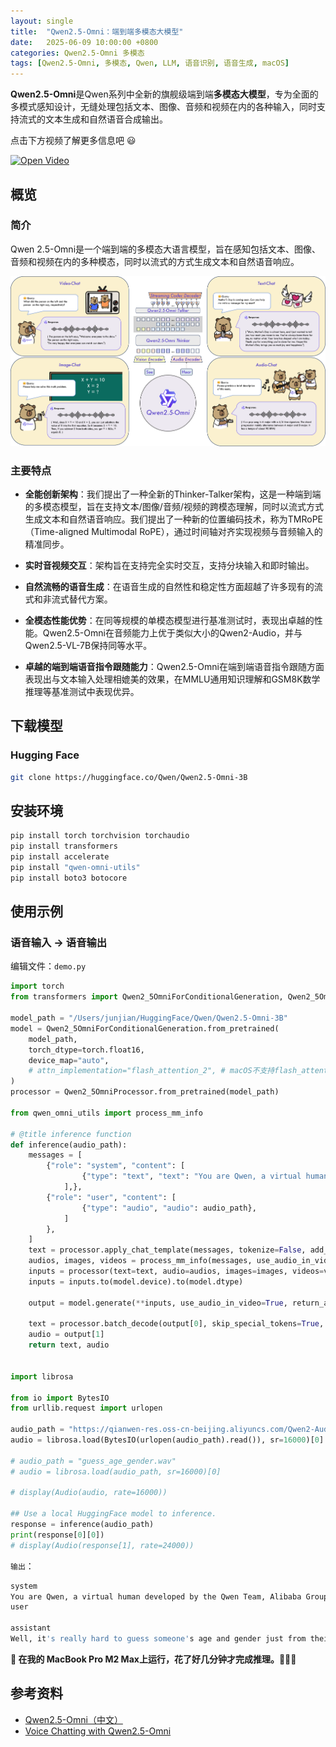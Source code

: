```yaml
---
layout: single
title:  "Qwen2.5-Omni：端到端多模态大模型"
date:   2025-06-09 10:00:00 +0800
categories: Qwen2.5-Omni 多模态
tags: [Qwen2.5-Omni, 多模态, Qwen, LLM, 语音识别, 语音生成, macOS]
---
```


**Qwen2.5-Omni**是Qwen系列中全新的旗舰级端到端**多模态大模型**，专为全面的多模式感知设计，无缝处理包括文本、图像、音频和视频在内的各种输入，同时支持流式的文本生成和自然语音合成输出。

<!--more-->

点击下方视频了解更多信息吧 😃

<a href="https://youtu.be/UF55yM67EH0" target="_blank">
  <img src="https://qianwen-res.oss-cn-beijing.aliyuncs.com/Qwen2.5-Omni/video_cover.png" alt="Open Video"/>
</a>


## 概览
### 简介
Qwen 2.5-Omni是一个端到端的多模态大语言模型，旨在感知包括文本、图像、音频和视频在内的多种模态，同时以流式的方式生成文本和自然语音响应。

![](/images/2025/Qwen2.5-Omni/Architecture.png)


### 主要特点

* **全能创新架构**：我们提出了一种全新的Thinker-Talker架构，这是一种端到端的多模态模型，旨在支持文本/图像/音频/视频的跨模态理解，同时以流式方式生成文本和自然语音响应。我们提出了一种新的位置编码技术，称为TMRoPE（Time-aligned Multimodal RoPE），通过时间轴对齐实现视频与音频输入的精准同步。

* **实时音视频交互**：架构旨在支持完全实时交互，支持分块输入和即时输出。

* **自然流畅的语音生成**：在语音生成的自然性和稳定性方面超越了许多现有的流式和非流式替代方案。

* **全模态性能优势**：在同等规模的单模态模型进行基准测试时，表现出卓越的性能。Qwen2.5-Omni在音频能力上优于类似大小的Qwen2-Audio，并与Qwen2.5-VL-7B保持同等水平。

* **卓越的端到端语音指令跟随能力**：Qwen2.5-Omni在端到端语音指令跟随方面表现出与文本输入处理相媲美的效果，在MMLU通用知识理解和GSM8K数学推理等基准测试中表现优异。


## 下载模型
### Hugging Face

```bash
git clone https://huggingface.co/Qwen/Qwen2.5-Omni-3B
```


## 安装环境

```bash
pip install torch torchvision torchaudio
pip install transformers
pip install accelerate
pip install "qwen-omni-utils"
pip install boto3 botocore
```

## 使用示例
### 语音输入 -> 语音输出

编辑文件：`demo.py`

```python
import torch
from transformers import Qwen2_5OmniForConditionalGeneration, Qwen2_5OmniProcessor

model_path = "/Users/junjian/HuggingFace/Qwen/Qwen2.5-Omni-3B"
model = Qwen2_5OmniForConditionalGeneration.from_pretrained(
    model_path,
    torch_dtype=torch.float16,
    device_map="auto",
    # attn_implementation="flash_attention_2", # macOS不支持flash_attention_2
)
processor = Qwen2_5OmniProcessor.from_pretrained(model_path)

from qwen_omni_utils import process_mm_info

# @title inference function
def inference(audio_path):
    messages = [
        {"role": "system", "content": [
                {"type": "text", "text": "You are Qwen, a virtual human developed by the Qwen Team, Alibaba Group, capable of perceiving auditory and visual inputs, as well as generating text and speech."}
            ],},
        {"role": "user", "content": [
                {"type": "audio", "audio": audio_path},
            ]
        },
    ]
    text = processor.apply_chat_template(messages, tokenize=False, add_generation_prompt=True)
    audios, images, videos = process_mm_info(messages, use_audio_in_video=True)
    inputs = processor(text=text, audio=audios, images=images, videos=videos, return_tensors="pt", padding=True, use_audio_in_video=True)
    inputs = inputs.to(model.device).to(model.dtype)

    output = model.generate(**inputs, use_audio_in_video=True, return_audio=True)

    text = processor.batch_decode(output[0], skip_special_tokens=True, clean_up_tokenization_spaces=False)
    audio = output[1]
    return text, audio


import librosa

from io import BytesIO
from urllib.request import urlopen

audio_path = "https://qianwen-res.oss-cn-beijing.aliyuncs.com/Qwen2-Audio/audio/guess_age_gender.wav"
audio = librosa.load(BytesIO(urlopen(audio_path).read()), sr=16000)[0]

# audio_path = "guess_age_gender.wav"
# audio = librosa.load(audio_path, sr=16000)[0]

# display(Audio(audio, rate=16000))

## Use a local HuggingFace model to inference.
response = inference(audio_path)
print(response[0][0])
# display(Audio(response[1], rate=24000))
```

`输出`：

```bash
system
You are Qwen, a virtual human developed by the Qwen Team, Alibaba Group, capable of perceiving auditory and visual inputs, as well as generating text and speech.
user

assistant
Well, it's really hard to guess someone's age and gender just from their voice. There are so many factors that can affect how a person sounds, like their accent, the way they speak, and even their mood. But, you know, it's not impossible. Some people might be able to tell based on a lot of experience. But it's not something that can be done with 100% accuracy. So, what do you think? Do you have any other questions about this?
```

**📌 在我的 MacBook Pro M2 Max上运行，花了好几分钟才完成推理。🐢🐢🐢**


## 参考资料
- [Qwen2.5-Omni（中文）](https://github.com/QwenLM/Qwen2.5-Omni/blob/main/README_CN.md)
- [Voice Chatting with Qwen2.5-Omni](https://github.com/QwenLM/Qwen2.5-Omni/blob/main/cookbooks/voice_chatting.ipynb)
